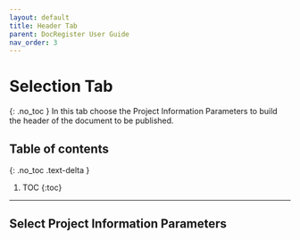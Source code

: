 ```yaml
---
layout: default
title: Header Tab
parent: DocRegister User Guide
nav_order: 3
---
```


# Selection Tab
{: .no_toc }
In this tab choose the Project Information Parameters to build the header of the document to be published.

## Table of contents
{: .no_toc .text-delta }

1. TOC
{:toc}

---

## Select Project Information Parameters


